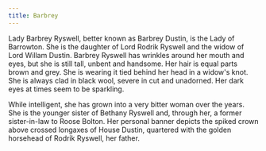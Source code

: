 ```yaml
---
title: Barbrey
---
```


Lady Barbrey Ryswell, better known as Barbrey Dustin, is the Lady of Barrowton. She is the daughter of Lord Rodrik Ryswell and the widow of Lord Willam Dustin. Barbrey Ryswell has wrinkles around her mouth and eyes, but she is still tall, unbent and handsome. Her hair is equal parts brown and grey. She is wearing it tied behind her head in a widow's knot. She is always clad in black wool, severe in cut and unadorned. Her dark eyes at times seem to be sparkling.

While intelligent, she has grown into a very bitter woman over the years. She is the younger sister of Bethany Ryswell and, through her, a former sister-in-law to Roose Bolton. Her personal banner depicts the spiked crown above crossed longaxes of House Dustin, quartered with the golden horsehead of Rodrik Ryswell, her father.


